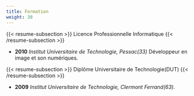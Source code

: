 ```yaml
---
title: Formation
weight: 30
---
```


{{< resume-subsection >}}
Licence Professionnelle Informatique
{{< /resume-subsection >}}

- __2010__ _Institut Universitaire de Technologie, Pessac(33)_
Développeur en image et son numériques.


{{< resume-subsection >}}
Diplôme Universitaire de Technologie(DUT)
{{< /resume-subsection >}}

- __2009__ _Institut Universitaire de Technologie, Clermont Ferrand(63)._